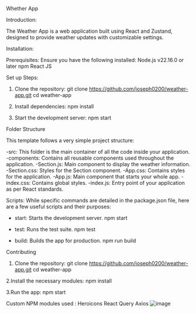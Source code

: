Whether App

Introduction:

The Weather App is a web application built using React and Zustand, designed to provide weather updates with customizable settings.

Installation:

Prerequisites:
Ensure you have the following installed:
Node.js v22.16.0 or later
npm
React JS

Set up Steps:

1. Clone the repository:
   git clone https://github.com/joseph0200/weather-app.git
   cd weather-app

3. Install dependencies:
   npm install
   
4. Start the development server:
   npm start

Folder Structure

This template follows a very simple project structure:

-src: This folder is the main container of all the code inside your application.
-components: Contains all reusable components used throughout the application.
-Section.js: Main component to display the weather information.
-Section.css: Styles for the Section component.
-App.css: Contains styles for the application.
-App.js: Main component that starts your whole app.
-index.css: Contains global styles.
-index.js: Entry point of your application as per React standards.

Scripts:
While specific commands are detailed in the package.json file, here are a few useful scripts and their purposes:

- start: Starts the development server.
  npm start

- test: Runs the test suite.
  npm test

- build: Builds the app for production.
  npm run build

Contributing
1. Clone the repository:
   git clone https://github.com/joseph0200/weather-app.git
   cd weather-app

2.Install the necessary modules:
  npm install

3.Run the app:
  npm start

Custom NPM modules used :
Heroicons
React Query
Axios
![image](https://github.com/user-attachments/assets/d6b4b4dd-ce3d-4573-abf3-9a7c007721ef)

